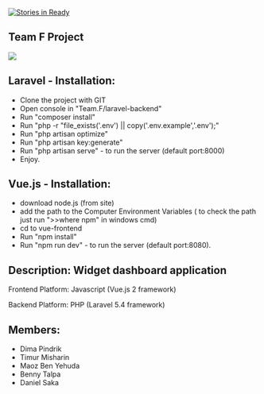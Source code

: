 [![Stories in Ready](https://badge.waffle.io/DimaPindrik/Team.F.png?label=ready&title=Ready)](https://waffle.io/DimaPindrik/Team.F)
## Team F Project

<img style="max-width:50%; height: auto" src="http://imageshack.com/a/img924/7897/w55HpV.png">

## Laravel  -  Installation:
- Clone the project with GIT
- Open console in "Team.F/laravel-backend"
- Run "composer install"
- Run "php -r "file_exists('.env') || copy('.env.example','.env');"
- Run "php artisan optimize"
- Run "php artisan key:generate"
- Run "php artisan serve" - to run the server (default port:8000)
- Enjoy.

## Vue.js  -  Installation:
- download node.js (from site)
- add the path to the Computer Environment Variables ( to check the path just run ">>where npm" in windows cmd)
- cd to vue-frontend
- Run "npm install"
- Run "npm run dev" - to run the server (default port:8080).

## Description: Widget dashboard application

Frontend Platform: Javascript (Vue.js 2 framework)

Backend Platform: PHP (Laravel 5.4 framework)

## Members:

-  Dima Pindrik
-  Timur Misharin
-  Maoz Ben Yehuda
-  Benny Talpa
-  Daniel Saka
  
